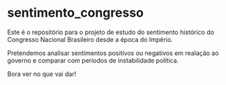 # sentimento_congresso

Este é o repositório para o projeto de estudo do sentimento histórico do Congresso Nacional Brasileiro desde a época do Império.

Pretendemos analisar sentimentos positivos ou negativos em realação ao governo e comparar com períodos de instabilidade política.

Bora ver no que vai dar!